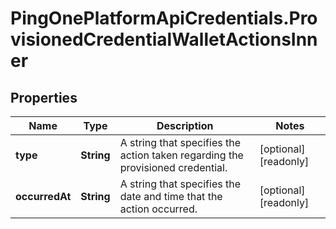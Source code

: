 # PingOnePlatformApiCredentials.ProvisionedCredentialWalletActionsInner

## Properties

Name | Type | Description | Notes
------------ | ------------- | ------------- | -------------
**type** | **String** | A string that specifies the action taken regarding the provisioned credential. | [optional] [readonly] 
**occurredAt** | **String** | A string that specifies the date and time that the action occurred. | [optional] [readonly] 


